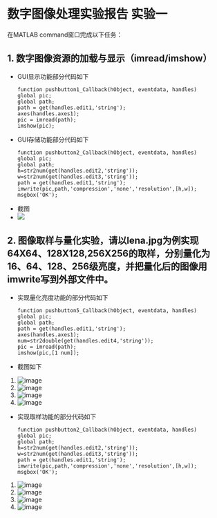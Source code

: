 # 数字图像处理实验报告 实验一
在MATLAB command窗口完成以下任务：
##	1. 数字图像资源的加载与显示（imread/imshow）
- GUI显示功能部分代码如下
	```
	function pushbutton1_Callback(hObject, eventdata, handles)
	global pic;
	global path;
	path = get(handles.edit1,'string');
	axes(handles.axes1);
	pic = imread(path);
	imshow(pic);
	```
- GUI存储功能部分代码如下
	```
	function pushbutton2_Callback(hObject, eventdata, handles)
	global pic;
	global path;
	h=str2num(get(handles.edit2,'string'));
	w=str2num(get(handles.edit3,'string'));
	path = get(handles.edit1,'string');
	imwrite(pic,path,'compression','none','resolution',[h,w]);
	msgbox('OK');
	```
- 截图
- <img src='./scr_pic/1_1_1.png'>		
##	2. 图像取样与量化实验，请以lena.jpg为例实现64X64、128X128,256X256的取样，分别量化为16、64、128、256级亮度，并把量化后的图像用imwrite写到外部文件中。
- 实现量化亮度功能的部分代码如下
	```
	function pushbutton5_Callback(hObject, eventdata, handles)
	global pic;
	global path;
	path = get(handles.edit1,'string');
	axes(handles.axes1);
	num=str2double(get(handles.edit4,'string'));
	pic = imread(path);
	imshow(pic,[1 num]);
	```
- 截图如下

1. ![image](scr_pic/1_2_1.png)
2. ![image](scr_pic/1_2_2.png)
3. ![image](scr_pic/1_2_3.png)
4. ![image](scr_pic/1_2_4.png)

		
- 实现取样功能的部分代码如下
	```
	function pushbutton2_Callback(hObject, eventdata, handles)
	global pic;
	global path;
	h=str2num(get(handles.edit2,'string'));
	w=str2num(get(handles.edit3,'string'));
	path = get(handles.edit1,'string');
	imwrite(pic,path,'compression','none','resolution',[h,w]);
	msgbox('OK');
	```
1. ![image](scr_pic/1_3_1.png)
2. ![image](scr_pic/1_3_2.png)
3. ![image](scr_pic/1_3_3.png)
4. ![image](scr_pic/1_3_4.png)
